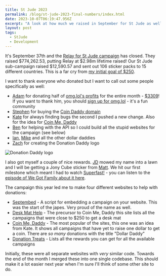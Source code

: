 ```yaml
---
title: St Jude 2023
permalink: /blog/st-jude-2023-final-numbers/index.html
date: 2023-10-07T06:19:47.956Z
excerpt: "A look at how much we raised in September for St Jude as well as all the japes that occurred"
layout: post
tags:
  - StJude
  - Development
---
```


It's September 37th and the [Relay for St Jude campaign](https://512pixels.net/2023/10/775375-54/) has closed. They raised $774,262.53, putting Relay at $2.98m lifetime raised! Our St Jude sub-campaign raised $12,590.57 and sent out 106 sticker packs to 15 different countries. This is a far cry from [my initial goal of $250](https://rknight.me/st-jude-2023/).

I want to thank everyone who donated but I want to call out some people specifically as well:

- [Adam](https://neatnik.net) for donating half of [omg.lol's profits](https://omglol.news/2023/10/01/st-jude-fundraiser-report) for the entire month - [$3309](https://prami.paste.lol/2023-st-jude-fundraiser)! If you want to thank him, you should [sign up for omg.lol](https://home.omg.lol/referred-by/robb) - it's a fun community
- [Stephen](https://512pixels.net) for buying the [Coin Daddy domain](https://coinme.dad)
- [Kate](https://www.klmatthews.com) for always finding bugs the second I pushed a new change. Also for the idea for [Coin Me, Daddy](https://coinme.dad)
- [Ben](https://tildy.dev) for helping with the API so I could build all the stupid websites for the campaign (see below)
- [Ian](https://www.youtube.com/c/IanOfEarth), [Mike](http://gdovin.net) and all the other dollar daddies
- [Zach](https://zmknox.com) for creating the Donation Daddy logo

![Donation Daddy logo](https://cdn.rknight.me/site/donation-daddy-logo.png)

I also got myself a couple of nice rewards. [JD](http://jdburch.com) mowed my name into a lawn and I will be getting a Jony Cube sticker from [Matt](https://www.peerreviewed.io). We hit our first milestone which meant I had to watch [Superfast!](https://www.imdb.com/title/tt2933474/) - you can listen to the [episode of We Got Family about it here](https://wegot.family/5/).

The campaign this year led me to make four different websites to help with donations:

- [Septembed](https://septembed.rknight.me) - A script for embedding a campaign on your website. This was the start of the japes. Very proud of the name as well.
- [Desk Mat Help](https://deskmat.help) - The precursor to Coin Me, Daddy this site lists all the campaigns that were close to $250 to get a desk mat
- [Coin Me, Daddy](https://coinme.dad) - The most popular of the sites, this one was an idea from Kate. It shows all campaigns that have yet to raise one dollar to get a coin. There are _so many_ donations with the title "Dollar Daddy"
- [Donation Treats](https://donationtreats.rknight.me) - Lists all the rewards you can get for all the available campaigns

Initially, these were all separate websites with _very_ similar code. Towards the end of the month I merged these into one single codebase. This should make it a lot easier next year when I'm sure I'll think of some other site to do.

